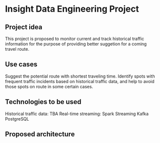 # Insight Data Engineering Project
## Project idea
This project is proposed to monitor current and track historical traffic information for the purpose of providing better suggetion for a coming travel route.
## Use cases
Suggest the potential route with shortest traveling time.
Identify spots with frequent traffic incidents based on historical traffic data, and help to avoid those spots on route in some certain cases.
## Technologies to be used
Historical traffic data:
TBA
Real-time streaming:
Spark Streaming
Kafka
PostgreSQL
## Proposed architecture
